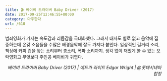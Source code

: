 ```yaml
---
title: 🎬 베이비 드라이버 Baby Driver (2017)
date: 2017-09-25T12:46:55+00:00
category: 마주한다
url: /610
---
```


범죄영화가 가지는 속도감과 리듬감을 극대화했다. 그래서 대사도 별로 없고 음악에 집중하는데 온갖 소음들을 수많은 배경음악에 잘도 가져다 붙인다. 일상적인 길거리 소리, 책상에 커피 컵을 놓는 소리부터 총소리, 폭파 소리까지. 생각 없이 재밌게 볼 수 있는 오락영화고 무엇보다 주인공 베이비가 귀엽다.

<p style="text-align:right">
  <em>베이비 드라이버 Baby Driver (2017) |&nbsp;</em><em>에드가 라이트 Edgar Wright | @롯데시네마합정</em>
</p>